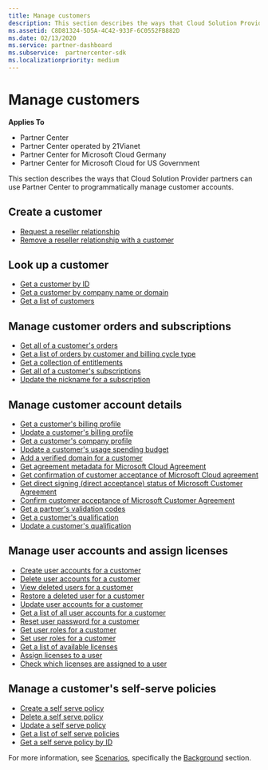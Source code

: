 ```yaml
---
title: Manage customers
description: This section describes the ways that Cloud Solution Provider partners can use the Partner Center to programmatically manage customer accounts.
ms.assetid: C8D81324-5D5A-4C42-933F-6C0552FB882D
ms.date: 02/13/2020
ms.service: partner-dashboard
ms.subservice:  partnercenter-sdk
ms.localizationpriority: medium
---
```


# Manage customers

**Applies To**

- Partner Center
- Partner Center operated by 21Vianet
- Partner Center for Microsoft Cloud Germany
- Partner Center for Microsoft Cloud for US Government

This section describes the ways that Cloud Solution Provider partners can use Partner Center to programmatically manage customer accounts.

## Create a customer

- [Request a reseller relationship](request-reseller-relationship.md)
- [Remove a reseller relationship with a customer](remove-a-reseller-relationship-with-a-customer.md)

## Look up a customer

- [Get a customer by ID](get-a-customer-by-id.md)
- [Get a customer by company name or domain](get-a-customer-by-name.md)
- [Get a list of customers](get-a-list-of-customers.md)

## Manage customer orders and subscriptions

- [Get all of a customer's orders](get-all-of-a-customer-s-orders.md)
- [Get a list of orders by customer and billing cycle type](get-a-list-of-orders-by-customer-and-billing-cycle-type.md)
- [Get a collection of entitlements](get-a-collection-of-entitlements.md)
- [Get all of a customer's subscriptions](get-all-of-a-customer-s-subscriptions.md)
- [Update the nickname for a subscription](update-the-nickname-for-a-subscription.md)

## Manage customer account details

- [Get a customer's billing profile](get-all-of-a-customer-s-billing-profiles.md)
- [Update a customer's billing profile](update-a-customer-s-billing-profile.md)
- [Get a customer's company profile](get-a-customer-s-company-profile.md)
- [Update a customer's usage spending budget](update-a-customer-s-usage-spending-budget.md)
- [Add a verified domain for a customer](add-a-verified-domain-for-a-customer.md)
- [Get agreement metadata for Microsoft Cloud Agreement](get-agreement-metadata.md)
- [Get confirmation of customer acceptance of Microsoft Cloud agreement](get-confirmation-of-customer-consent.md)
- [Get direct signing (direct acceptance) status of Microsoft Customer Agreement](get-direct-sign-status-of-customer-agreement.md)
- [Confirm customer acceptance of Microsoft Customer Agreement](confirm-customer-consent-customer-agreement.md)
- [Get a partner's validation codes](get-a-partner-s-validation-codes.md)
- [Get a customer's qualification](get-a-customer-s-qualification.md)
- [Update a customer's qualification](update-a-customer-s-qualification.md)

## Manage user accounts and assign licenses

- [Create user accounts for a customer](create-user-accounts-for-a-customer.md)
- [Delete user accounts for a customer](delete-user-accounts-for-a-customer.md)
- [View deleted users for a customer](view-a-deleted-user.md)
- [Restore a deleted user for a customer](restore-a-user-for-a-customer.md)
- [Update user accounts for a customer](update-user-accounts-for-a-customer.md)
- [Get a list of all user accounts for a customer](get-a-list-of-all-user-accounts-for-a-customer.md)
- [Reset user password for a customer](reset-user-password-for-a-customer.md)
- [Get user roles for a customer](get-user-roles-for-a-customer.md)
- [Set user roles for a customer](set-user-roles-for-a-customer.md)
- [Get a list of available licenses](get-a-list-of-available-licenses.md)
- [Assign licenses to a user](assign-licenses-to-a-user.md)
- [Check which licenses are assigned to a user](check-which-licenses-are-assigned-to-a-user.md)

## Manage a customer's self-serve policies

- [Create a self serve policy](create-a-self-serve-policy.md)
- [Delete a self serve policy](delete-a-self-serve-policy.md)
- [Update a self serve policy](update-a-self-serve-policy.md)
- [Get a list of self serve policies](get-a-list-of-self-serve-policies.md)
- [Get a self serve policy by ID](get-a-self-serve-policy-by-id.md)

For more information, see [Scenarios](scenarios.md), specifically the [Background](scenarios.md#background) section.
